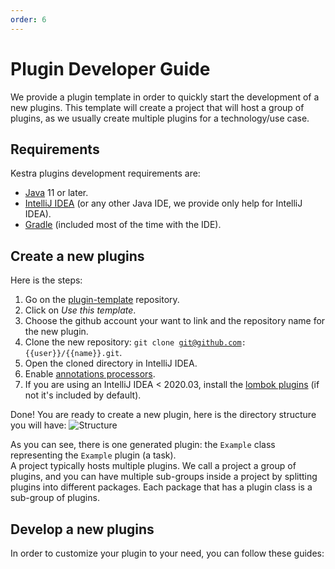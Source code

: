 ```yaml
---
order: 6
---
```

# Plugin Developer Guide


We provide a plugin template in order to quickly start the development of a new plugins.
This template will create a project that will host a group of plugins, as we usually create multiple plugins for a technology/use case.

## Requirements
Kestra plugins development requirements are:
* [Java](https://java.com) 11 or later.
* [IntelliJ IDEA](https://www.jetbrains.com/idea/) (or any other Java IDE, we provide only help for IntelliJ IDEA).
* [Gradle](https://gradle.org/) (included most of the time with the IDE).


## Create a new plugins

Here is the steps:

1. Go on the [plugin-template](https://github.com/kestra-io/plugin-template) repository.
2. Click on *Use this template*.
3. Choose the github account your want to link and the repository name for the new plugin.
4. Clone the new repository: <code v-pre>git clone git@github.com:{{user}}/{{name}}.git</code>.
5. Open the cloned directory in IntelliJ IDEA.
6. Enable [annotations processors](https://www.jetbrains.com/help/idea/annotation-processors-support.html).
7. If you are using an IntelliJ IDEA < 2020.03, install the [lombok plugins](https://plugins.jetbrains.com/plugin/6317-lombok) (if not it's included by default).


Done! You are ready to create a new plugin, here is the directory structure you will have:
![Structure](./plugins-architecture.png)

As you can see, there is one generated plugin: the `Example` class representing the `Example` plugin (a task). 	
A project typically hosts multiple plugins. We call a project a group of plugins, and you can have multiple sub-groups inside a project by splitting plugins into different packages. Each package that has a plugin class is a sub-group of plugins.


## Develop a new plugins
In order to customize your plugin to your need, you can follow these guides:

<ChildTableOfContents :max="1" />
